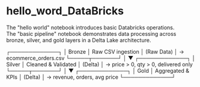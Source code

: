 # hello_word_DataBricks
The "hello world" notebook introduces basic Databricks operations.  
The "basic pipeline" notebook demonstrates data processing across bronze, silver, and gold layers in a Delta Lake architecture.


┌─────────────┐
│   Bronze    │  Raw CSV ingestion
│ (Raw Data)  │  → ecommerce_orders.csv
└─────┬───────┘
      │
      ▼
┌─────────────┐
│   Silver    │  Cleaned & Validated
│ (Delta)     │  → price > 0, qty > 0, delivered only
└─────┬───────┘
      │
      ▼
┌─────────────┐
│    Gold     │  Aggregated & KPIs
│ (Delta)     │  → revenue, orders, avg price
└─────────────┘
